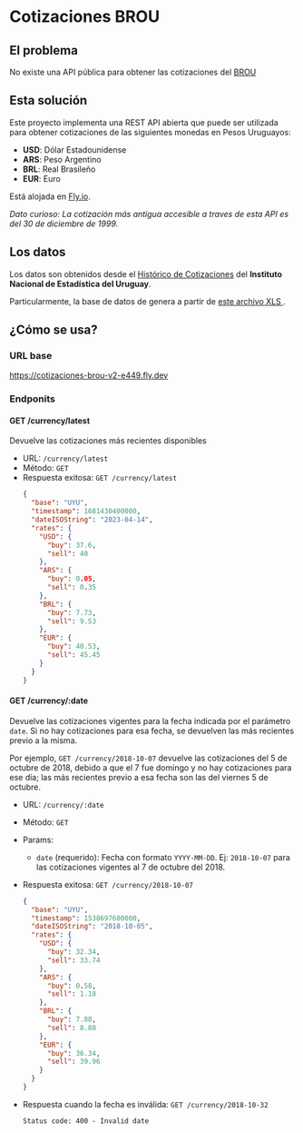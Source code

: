 # Cotizaciones BROU

## El problema

No existe una API pública para obtener las cotizaciones del [BROU](https://www.brou.com.uy)

## Esta solución

Este proyecto implementa una REST API abierta que puede ser utilizada para obtener cotizaciones de las siguientes monedas en Pesos Uruguayos:

- **USD**: Dólar Estadounidense
- **ARS**: Peso Argentino
- **BRL**: Real Brasileño
- **EUR**: Euro

Está alojada en [Fly.io](https://fly.io/).

_Dato curioso: La cotización más antigua accesible a traves de esta API es del 30 de diciembre de 1999._

## Los datos

Los datos son obtenidos desde el [Histórico de Cotizaciones](http://www.ine.gub.uy/web/guest/cotizacion-de-monedas) del **Instituto Nacional de Estadística del Uruguay**.

Particularmente, la base de datos de genera a partir de [este archivo XLS ](https://www5.ine.gub.uy/documents/Estad%C3%ADsticasecon%C3%B3micas/SERIES%20Y%20OTROS/Cotizaci%C3%B3n%20de%20monedas/Cotizaci%C3%B3n%20monedas.xlsx).

## ¿Cómo se usa?

### URL base

https://cotizaciones-brou-v2-e449.fly.dev

### Endponits

#### **GET /currency/latest**

Devuelve las cotizaciones más recientes disponibles

- URL: `/currency/latest`
- Método: `GET`
- Respuesta exitosa:
  `GET /currency/latest`
  ```json
  {
    "base": "UYU",
    "timestamp": 1681430400000,
    "dateISOString": "2023-04-14",
    "rates": {
      "USD": {
        "buy": 37.6,
        "sell": 40
      },
      "ARS": {
        "buy": 0.05,
        "sell": 0.35
      },
      "BRL": {
        "buy": 7.73,
        "sell": 9.53
      },
      "EUR": {
        "buy": 40.53,
        "sell": 45.45
      }
    }
  }
  ```

#### **GET /currency/:date**

Devuelve las cotizaciones vigentes para la fecha indicada por el parámetro `date`. Si no hay cotizaciones para esa fecha, se devuelven las más recientes previo a la misma.

Por ejemplo, `GET /currency/2018-10-07` devuelve las cotizaciones del 5 de octubre de 2018, debido a que el 7 fue domingo y no hay cotizaciones para ese día; las más recientes previo a esa fecha son las del viernes 5 de octubre.

- URL: `/currency/:date`
- Método: `GET`
- Params:
  - `date` (requerido): Fecha con formato `YYYY-MM-DD`.
    Ej: `2018-10-07` para las cotizaciones vigentes al 7 de octubre del 2018.
- Respuesta exitosa:
  `GET /currency/2018-10-07`
  ```json
  {
    "base": "UYU",
    "timestamp": 1538697600000,
    "dateISOString": "2018-10-05",
    "rates": {
      "USD": {
        "buy": 32.34,
        "sell": 33.74
      },
      "ARS": {
        "buy": 0.58,
        "sell": 1.18
      },
      "BRL": {
        "buy": 7.88,
        "sell": 8.88
      },
      "EUR": {
        "buy": 36.34,
        "sell": 39.96
      }
    }
  }
  ```
- Respuesta cuando la fecha es inválida:
  `GET /currency/2018-10-32`

  `Status code: 400 - Invalid date`
